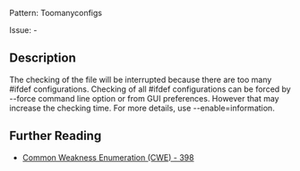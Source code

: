 Pattern: Toomanyconfigs

Issue: -

## Description

The checking of the file will be interrupted because there are too many #ifdef configurations. Checking of all #ifdef configurations can be forced by --force command line option or from GUI preferences. However that may increase the checking time. For more details, use --enable=information.

## Further Reading

* [Common Weakness Enumeration (CWE) - 398](https://cwe.mitre.org/data/definitions/398.html)